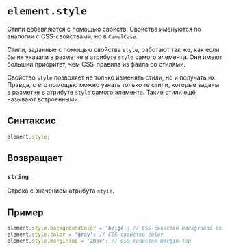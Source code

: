 # `element.style`

Стили добавляются с помощью свойств. Свойства именуются по аналогии с CSS-свойствами, но в `CamelCase`.

Стили, заданные с помощью свойства `style`, работают так же, как если бы их указали в разметке в атрибуте `style` самого элемента. Они имеют больший приоритет, чем CSS-правила из файла со стилями.

Свойство `style` позволяет не только изменять стили, но и получать их. Правда, с его помощью можно узнать только те стили, которые заданы в разметке в атрибуте `style` самого элемента. Такие стили ещё называют встроенными.

## Синтаксис

```js
element.style;
```

## Возвращает

### `string`

Строка с значением атрибута `style`.

## Пример

```js
element.style.backgroundColor = 'beige'; // CSS-свойство background-color
element.style.color = 'gray'; // CSS-свойство color
element.style.marginTop = '20px'; // CSS-свойство margin-top
```
